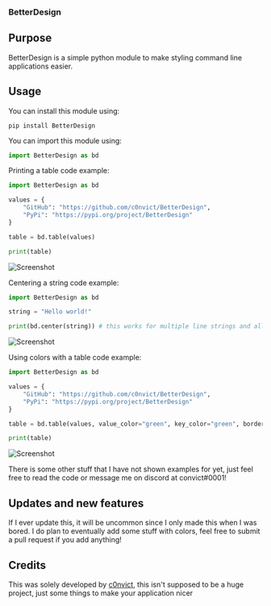 ### BetterDesign
## Purpose
BetterDesign is a simple python module to make styling command line applications easier.
## Usage
You can install this module using:
```
pip install BetterDesign
```
You can import this module using:
```py
import BetterDesign as bd
```
Printing a table code example:
```py
import BetterDesign as bd

values = {
    "GitHub": "https://github.com/c0nvict/BetterDesign",
    "PyPi": "https://pypi.org/project/BetterDesign"
}

table = bd.table(values)

print(table)
```
![Screenshot](https://media.discordapp.net/attachments/965371411180945439/966692517762465852/unknown.png)

Centering a string code example:
```py
import BetterDesign as bd

string = "Hello world!"

print(bd.center(string)) # this works for multiple line strings and allows you to use the "end" keyword unlike python's native center.
```
![Screenshot](https://media.discordapp.net/attachments/965371411180945439/966693268182143036/unknown.png)

Using colors with a table code example:
```py
import BetterDesign as bd

values = {
    "GitHub": "https://github.com/c0nvict/BetterDesign",
    "PyPi": "https://pypi.org/project/BetterDesign"
}

table = bd.table(values, value_color="green", key_color="green", border_color="red")

print(table)
```
![Screenshot](https://media.discordapp.net/attachments/965371411180945439/966693835793129522/unknown.png)

There is some other stuff that I have not shown examples for yet, just feel free to read the code or message me on discord at convict#0001!
## Updates and new features
If I ever update this, it will be uncommon since I only made this when I was bored. I do plan to eventually add some stuff with colors, feel free to submit a pull request if you add anything!
## Credits
This was solely developed by <a href="https://github.com/c0nvict">c0nvict</a>, this isn't supposed to be a huge project, just some things to make your application nicer